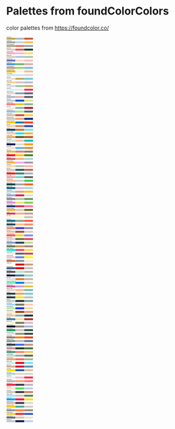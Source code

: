# Palettes from foundColorColors
color palettes from https://foundcolor.co/

![palettes overview with palette names](./dist/palettes.png)
